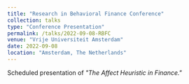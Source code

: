 ```yaml
---
title: "Research in Behavioral Finance Conference"
collection: talks
type: "Conference Presentation"
permalink: /talks/2022-09-08-RBFC
venue: "Vrije Universiteit Amsterdam"
date: 2022-09-08
location: "Amsterdam, The Netherlands"
---
```


Scheduled presentation of <i>"The Affect Heuristic in Finance."</i>

